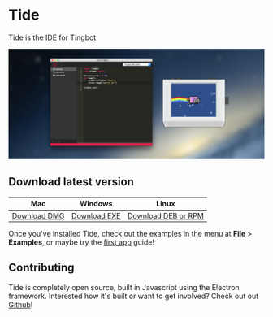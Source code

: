
# Tide

Tide is the IDE for Tingbot.

![](images/tide-header.png)

## Download latest version <span class="js-tide-version"></span>
<!--
<script>
    $.ajax({
        url: 'https://api.github.com/repos/tingbot/tide-electron/releases/latest',
        dataType: 'xml',
        success: function (xmlDocument) {
            var version = xmlDoc.getElementsByTagName("entry")[0].getElementsByTagName("title")[0].nodeValue;
            $('.js-tide-version').text(version);
        }
    });
</script>
 -->

<table>
    <thead>
        <th>
            <i class="fa fa-apple" aria-hidden="true"></i> Mac
        </th>
        <th>
            <i class="fa fa-windows" aria-hidden="true"></i> Windows
        </th>
        <th>
            <i class="fa fa-linux" aria-hidden="true"></i> Linux
        </th>
    </thead>
    <tbody>
        <tr>
            <td>
                <a href="http://tide-download.tingbot.com/download/osx">Download DMG</a>
            </td>
            <td>
                <a href="http://tide-download.tingbot.com/download/win">Download EXE</a>
            </td>
            <td>
                <a href="http://github.com/tingbot/tide-electron/releases/latest">Download DEB or RPM</a>
            </td>
        </tr>
    </tbody>
</table>

Once you've installed Tide, check out the examples in the menu at **File** > **Examples**, or maybe try the [first app](/guides/first-app) guide!

## Contributing

Tide is completely open source, built in Javascript using the Electron framework. Interested how it's built or want to get involved? Check out out [Github](http://github.com/tingbot/tide-electron)!
